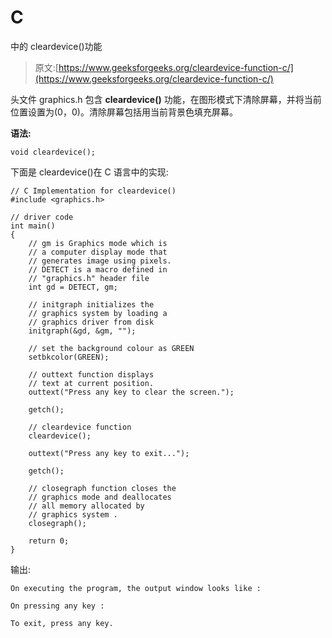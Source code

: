 # C

中的 cleardevice()功能

> 原文:[https://www.geeksforgeeks.org/cleardevice-function-c/](https://www.geeksforgeeks.org/cleardevice-function-c/)

头文件 graphics.h 包含 **cleardevice()** 功能，在图形模式下清除屏幕，并将当前位置设置为(0，0)。清除屏幕包括用当前背景色填充屏幕。

**语法:**

```
void cleardevice();

```

下面是 cleardevice()在 C 语言中的实现:

```
// C Implementation for cleardevice()
#include <graphics.h>

// driver code
int main()
{
    // gm is Graphics mode which is
    // a computer display mode that
    // generates image using pixels.
    // DETECT is a macro defined in
    // "graphics.h" header file
    int gd = DETECT, gm;

    // initgraph initializes the
    // graphics system by loading a
    // graphics driver from disk
    initgraph(&gd, &gm, "");

    // set the background colour as GREEN
    setbkcolor(GREEN);

    // outtext function displays
    // text at current position.
    outtext("Press any key to clear the screen.");

    getch();

    // cleardevice function
    cleardevice();

    outtext("Press any key to exit...");

    getch();

    // closegraph function closes the
    // graphics mode and deallocates
    // all memory allocated by
    // graphics system .
    closegraph();

    return 0;
}
```

输出:

```
On executing the program, the output window looks like :

On pressing any key :

To exit, press any key.

```